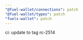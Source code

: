 ```yaml
---
"@fuel-wallet/connections": patch
"@fuel-wallet/types": patch
"fuels-wallet": patch
---
```


ci: update to tag rc-2514
